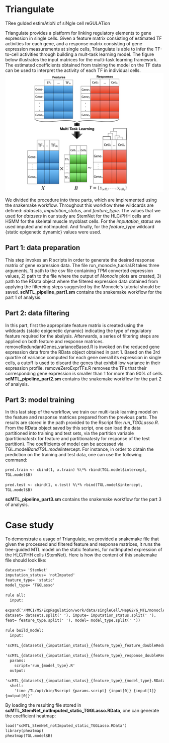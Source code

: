 # Triangulate
TRee guIded estimAtioN of siNgle cell reGULATion

Triangulate provides a platform for linking regulatory elements to gene expression in single cells. Given a feature matrix consisting of estimated TF activities for each gene, and a response matrix consisting of gene expression measurements at single cells, Triangulate is able to infer the TF-to-cell activities through building a mult-task learning model. The figure below illustrates the input matrices for the multi-task learning framework. The estimated coefficients obtained from training the model on the TF data can be used to interpret the activity of each TF in individual cells.
![Triangulate](https://github.com/SchulzLab/Triangulate/blob/master/images/triangulate.001.png)

We divided the procedure into three parts, which are implremented using the snakemake workflow.
Throughout this workflow three wildcards are defined: *datasets*, *imputation\_status*, and *feature\_type*. The values that we used for *datasets* in our study are StemNet for the HLC/PHH cells and HSMM for the skeletal muscle myoblast cells.
For the *imputation\_status* we used imputed and notImputed. And finally, for the *feature\_type* wildcard {static epigenetic dynamic} values were used.
## Part 1: data preparation
This step invokes an R scripts in order to generate the desired response matrix of gene expression data. The file run\_monocle\_tuorial\.R takes three arguments, 1) path to the csv file containing TPM converted expression values, 2) path to the file where the output of _Monocle_ plots are created, 3) path to the RData object where the filtered expression data obtained from applying the filtereing steps suggested by the Monocle's tutorial should be saved.
**scMTL\_pipeline\_part1.sm** contains the snakemake workflow for the part 1 of analysis.
## Part 2: data filtering
In this part, first the appropriate feature matrix is created using the wildcards {static epigenetic dynamic} indicating the type of regulatory feature required for the abalysis. Afterwards, a series of filtering steps are applied on both feature and response matrices. 
removeRedundantGenes\_varianceBased.R is invoked on the reduced gene expression data from the RData object obtained in part 1. Based on the 3rd quartile of variance computed for each gene overall its expression in single cells, a cutoff is used to discard the genes that exhibit low variance in their expression profile.
removeZeroExprTFs.R removes the TFs that their corresponding gene expression is smaller than 1 for more than 90\% of cells.
**scMTL\_pipeline\_part2.sm** contains the snakemake workflow for the part 2 of analysis.
## Part 3: model training
In this last step of the workflow, we train our multi-task learning model on the feature and response matrices prepared from the previous parts. The results are stored in the path provided to the Rscript file: *run\_TGGLasso.R*. From the RData object saved by this script, one can load the data partitioned into training and test sets, via the partition variable (partitiona$test$x for feature and partitiona$test$y for response of the test partition). The coefficients of model can be accessed via TGL.model$B and TGL.model$intercept. For instance, in order to obtain the prediction on the training and test data, one can use the following command:
```{r}
pred.train <- cbind(1, x.train) %\*% rbind(TGL.model$intercept, TGL.model$B)

pred.test <- cbind(1, x.test) %\*% rbind(TGL.model$intercept, TGL.model$B)
```
**scMTL\_pipeline\_part3.sm** contains the snakemake workflow for the part 3 of analysis.

# Case study
To demonstrate a usage of Triangulate, we provided a snakemake file that given the processed and filtered feature and response matrices, it runs the tree-guided MTL model on the static features, for notImputed expression of the HLC/PHH cells (StemNet). Here is how the content of this snakemake file should look like:
```console
datasets= 'StemNet'
imputation_status= 'notImputed'
feature_type= 'static'
model_type= 'TGGLasso'

rule all:
  input:
    expand('/MMCI/MS/ExpRegulation/work/data/singleCell/HepG2/G_MTL/monocle/scMTL_{dataset}_{impute}_{feat}_{model}.RData', dataset= datasets.split(' '), impute= imputation_status.split(' '), feat= feature_type.split(' '), model= model_type.split(' '))

rule build_model:
  input:
    'scMTL_{datasets}_{imputation_status}_{feature_type}_feature_doubleReduced.txt',
    'scMTL_{datasets}_{imputation_status}_{feature_type}_response_doubleReduced.txt'
  params:
    script='run_{model_type}.R'
  output:
    'scMTL_{datasets}_{imputation_status}_{feature_type}_{model_type}.RData'
  shell:
    'time /TL/opt/bin/Rscript {params.script} {input[0]} {input[1]} {output[0]}'
```
By loading the resulting file stored in **scMTL\_StemNet\_notImputed\_static_TGGLasso.RData**, one can generate the coefficient heatmap:
```{r}
load("scMTL_StemNet_notImputed_static_TGGLasso.RData")
library(pheatmap)
pheatmap(TGL.model$B)
```
